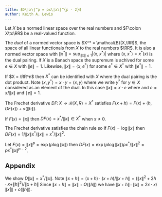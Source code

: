 ```yaml
---
title: $D\|x\|^p = px\|x\|^{p - 2}$
author: Keith A. Lewis
...
```


Let $X$ be a normed linear space over the real numbers and $F\colon X\to\RR$ be a real-valued function.

The _dual_ of a normed vector space is $X^* = \mathcal{B}(X,\RR)$, the space of all
linear functionals from $X$ to the real numbers $\RR$. It is also a normed
vector space with $\|x^*\| = \sup_{\|x\| \le 1} |\langle x, x^*\rangle|$
where $\langle x, x^*\rangle = x^*(x)$ is the dual pairing.
If $X$ is a Banach space the supremum is achived for some $e\in X$ with $\|e\| = 1$.
Likewise, $\|x\| = \langle x, e^*\rangle$ for some $e^*\in X^*$ with $\|e^*\| = 1$.

If $X = \RR^n$ then $X^*$ can be identified with $X$ where the dual pairing is the dot product.
Note $\langle x, y^*\rangle = x\cdot y = (x,y)$ where we write $y^*$ for $y\in X$
considered as an element of the dual.
In this case $\|x\| = x\cdot e$ where and $e = x/\|x\|$ and $\|e\| = 1$.

The Frechet derivative $DF\colon X\to \mathcal{B}(X,R) = X^*$ satisfies
$F(x + h) = F(x) + \langle h, DF(x)\rangle + o(\|h\|)$.

If $F(x) = \|x\|$ then $DF(x) = x^*/\|x\|\in X^*$ when $x\not=0$.

The Frechet derivative satisfies the chain rule so if $F(x) = \log\|x\|$
then $DF(x) = 1/\|x\| x^*/\|x\| = x^*/\|x\|^2$.

Let $F(x) = \|x\|^p = \exp(p\log\|x\|)$ then
$DF(x) = \exp(p\log\|x\|) p x^*/\|x\|^2 = p x^* \|x\|^{p - 2}$.

## Appendix

We show $D\|x\| = x^*/\|x\|$. Note $\|x + h\| = (x + h)\cdot(x + h)/\|x + h\|
=(\|x\|^2 + 2h\cdot x + \|h\|^2)/\|x + h\|$ Since $\|x + h\| = \|x\| + O(\|h\|)$
we have $\|x + h\| - \|x\| = 2x\cdot x/\|x|\| + o(\|h\|)$.
